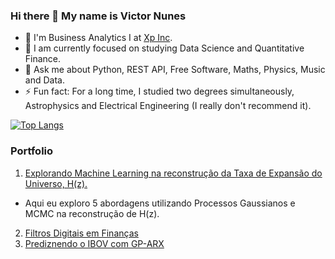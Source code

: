 ### Hi there 👋 My name is Victor Nunes

- 🔭 I'm Business Analytics I at [Xp Inc](https://www.xpinc.com/).
- 🌱 I am currently focused on studying Data Science and Quantitative Finance.
- 💬 Ask me about Python, REST API, Free Software, Maths, Physics, Music and Data.
- ⚡ Fun fact: For a long time, I studied two degrees simultaneously, Astrophysics and Electrical Engineering (I really don't recommend it).

<!-- [![Anurag's github stats](https://github-readme-stats.vercel.app/api?username=VicSanNun)](https://github.com/anuraghazra/github-readme-stats) -->

[![Top Langs](https://github-readme-stats.vercel.app/api/top-langs/?username=VicSanNun&layout=compact)](https://github.com/anuraghazra/github-readme-stats)

### Portfolio
1. [Explorando Machine Learning na reconstrução da Taxa de Expansão do Universo, H(z).](https://github.com/VicSanNun/HzRegression/blob/main/main.ipynb)
  * Aqui eu exploro 5 abordagens utilizando Processos Gaussianos e MCMC na reconstrução de H(z).
2. [Filtros Digitais em Finanças](https://github.com/VicSanNun/Filter_in_Finance/blob/main/main.ipynb)
3. [Prediznendo o IBOV com GP-ARX](https://github.com/VicSanNun/GO-ARX_IBOV/blob/main/main.ipynb)
<!--
**VicSanNun/VicSanNun** is a ✨ _special_ ✨ repository because its `README.md` (this file) appears on your GitHub profile.

Here are some ideas to get you started:

- 🔭 I’m currently working on ...
- 🌱 I’m currently learning ...
- 👯 I’m looking to collaborate on ...
- 🤔 I’m looking for help with ...
- 💬 Ask me about ...
- 📫 How to reach me: ...
- 😄 Pronouns: ...
- ⚡ Fun fact: ...
-->
